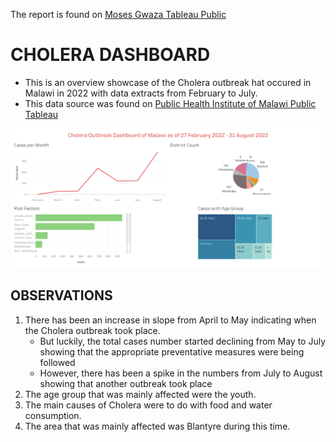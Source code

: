 The report is found on [Moses Gwaza Tableau Public](https://public.tableau.com/app/profile/moses.gwaza/viz/CholeraDashboard_16586925793900/Dashboard?publish=yes)

# CHOLERA DASHBOARD

- This is an overview showcase of the Cholera outbreak hat occured in Malawi in 2022 with data extracts from February to July.
- This data source was found on [Public Health Institute of Malawi Public Tableau](https://public.tableau.com/app/profile/phimcholeradashboard) 

![alt img](https://github.com/M-Gwaza/Healthcare-Projects/blob/main/Projects/CholeraDashboard/Dashboard.png)


## OBSERVATIONS
   
   1. There has been an increase in slope from April to May indicating when the Cholera outbreak took place.
      - But luckily, the total cases number started declining from May to July showing that the appropriate preventative measures were being followed
      - However, there has been a spike in the numbers from July to August showing that another outbreak took place
   2. The age group that was mainly affected were the youth.
   3. The main causes of Cholera were to do with food and water consumption.
   4. The area that was mainly affected was Blantyre during this time.
